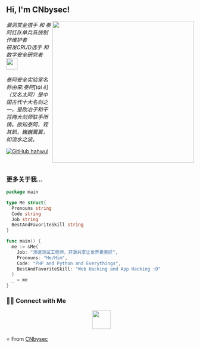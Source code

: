 <h2> Hi, I'm CNbysec!</h2>

<img align='right' src="https://github-readme-stats.vercel.app/api?username=taielab&show_icons=true&theme=radical" width="380">

<p>
<em>漏洞赏金猎手 和 泰阿红队单兵系统制作维护者 <br>
  研发CRUD选手 和 数字安全研究者 <img src="https://media.giphy.com/media/WUlplcMpOCEmTGBtBW/giphy.gif" width="30"><br><br>
  泰阿安全实验室名称由来:泰阿[tài ē]（又名太阿）是中国古代十大名剑之一，是欧冶子和干将两大剑师联手所铸。欲知泰阿，观其釽，巍巍翼翼，如流水之波。
</em>
</p>

[![GitHub hahwul](https://img.shields.io/github/followers/CNbysec?label=follow%20github&style=flat-square)](https://github.com/taielab)

<br>

### 更多关于我...

```go
package main

type Me struct{
  Pronouns string
  Code string
  Job string
  BestAndFavoriteSkill string
}

func main() {
  me := &Me{
    Job: "渗透测试工程师，开源共享让世界更美好",
    Pronouns: "He/Him",
    Code: "PHP and Python and Everythings",
    BestAndFavoriteSkill: "Web Hacking and App Hacking :D"
  }
  _ = me
}
```

<h3> 🤝🏻 Connect with Me </h3>

<p align="center">
&nbsp; <a href="mailto:CNbysec@foxmail.com" target="_blank" rel="noopener noreferrer"><img src="https://img.icons8.com/plasticine/100/000000/gmail.png"  width="50" /></a>
</p>

⭐️ From [CNbysec](https://github.com/CNbysec)
